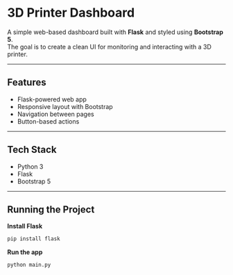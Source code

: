 # 3D Printer Dashboard

A simple web-based dashboard built with **Flask** and styled using **Bootstrap 5**.  
The goal is to create a clean UI for monitoring and interacting with a 3D printer.

---

## Features

- Flask-powered web app
- Responsive layout with Bootstrap
- Navigation between pages
- Button-based actions

---

## Tech Stack

- Python 3
- Flask
- Bootstrap 5

---

## Running the Project

**Install Flask**
```bash
pip install flask
```

**Run the app**
```bash
python main.py
```